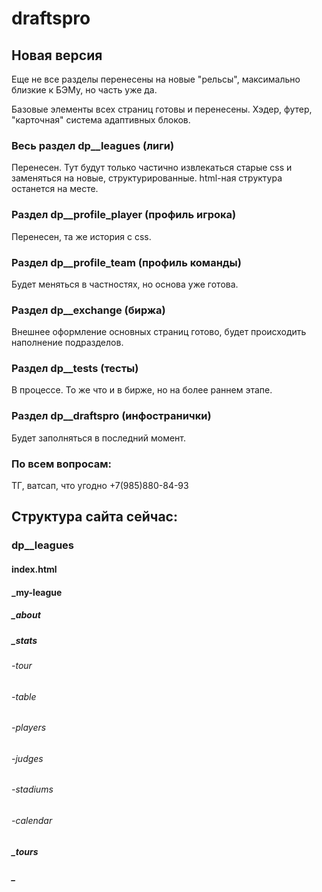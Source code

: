 # draftspro

## Новая версия 
Еще не все разделы перенесены на новые "рельсы", максимально близкие к БЭМу, но часть уже да. 

Базовые элементы всех страниц готовы и перенесены. Хэдер, футер, "карточная" система адаптивных блоков. 

### Весь раздел dp__leagues (лиги) 
Перенесен. Тут будут только частично извлекаться старые css и заменяться на новые, структурированные. html-ная структура останется на месте. 

### Раздел dp__profile_player (профиль игрока)
Перенесен, та же история с css. 

### Раздел dp__profile_team (профиль команды)
Будет меняться в частностях, но основа уже готова. 

### Раздел dp__exchange (биржа) 
Внешнее оформление основных страниц готово, будет происходить наполнение подразделов. 

### Раздел dp__tests (тесты) 
В процессе. То же что и в бирже, но на более раннем этапе. 

### Раздел dp__draftspro (инфостранички) 
Будет заполняться в последний момент. 

### По всем вопросам:
ТГ, ватсап, что угодно +7(985)880-84-93

## Структура сайта сейчас: 

### dp__leagues 
#### index.html 

#### _my-league

##### _about 

##### _stats
###### -tour
###### -table
###### -players
###### -judges
###### -stadiums
###### -calendar

##### _tours

##### _

##### 
##### 
##### 
